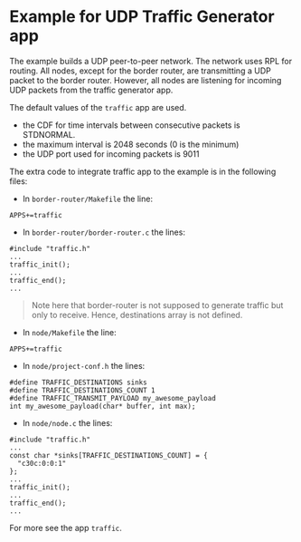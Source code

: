 # Example for UDP Traffic Generator app

The example builds a UDP peer-to-peer network. The network uses RPL for routing.
All nodes, except for the border router, are transmitting a UDP packet to the border router.
However, all nodes are listening for incoming UDP packets from the traffic generator app.

The default values of the `traffic` app are used.
* the CDF for time intervals between consecutive packets is STDNORMAL.
* the maximum interval is 2048 seconds (0 is the minimum)
* the UDP port used for incoming packets is 9011

The extra code to integrate traffic app to the example is in the following files:
* In `border-router/Makefile` the line:
```
APPS+=traffic
```
* In `border-router/border-router.c` the lines:
```
#include "traffic.h"
...
traffic_init();
...
traffic_end();
...
```

> Note here that border-router is not supposed to generate traffic but only to receive. Hence, destinations array is not defined.

* In `node/Makefile` the line:
```
APPS+=traffic
```
* In `node/project-conf.h` the lines:
```
#define TRAFFIC_DESTINATIONS sinks
#define TRAFFIC_DESTINATIONS_COUNT 1
#define TRAFFIC_TRANSMIT_PAYLOAD my_awesome_payload
int my_awesome_payload(char* buffer, int max);
```
* In `node/node.c` the lines:
```
#include "traffic.h"
...
const char *sinks[TRAFFIC_DESTINATIONS_COUNT] = {
  "c30c:0:0:1"
};
...
traffic_init();
...
traffic_end();
...
```

For more see the app `traffic`.

